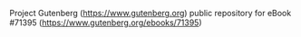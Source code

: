 Project Gutenberg (https://www.gutenberg.org) public repository
for eBook #71395 (https://www.gutenberg.org/ebooks/71395)
